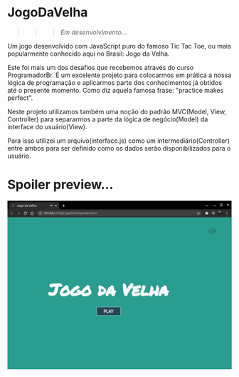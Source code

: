 # JogoDaVelha

>>> <em>Em desenvolvimento...</em>

Um jogo desenvolvido com JavaScript puro do famoso Tic Tac Toe, ou mais popularmente conhecido aqui no Brasil: Jogo da Velha.

Este foi mais um dos desafios que recebemos através do curso ProgramadorBr. É um excelente projeto para colocarmos em prática a nossa lógica de programação e aplicarmos parte dos conhecimentos já obtidos até o presente momento. Como diz aquela famosa frase: "practice makes perfect".

Neste projeto utilizamos também uma noção do padrão MVC(Model, View, Controller) para separarmos a parte da lógica de negócio(Model) da interface do usuário(View). 

Para isso utilizei um arquivo(interface.js) como um intermediário(Controller) entre ambos para ser definido como os dados serão disponibilizados para o usuário.

# Spoiler preview...

<img src="./assets/img/preview.webp">
